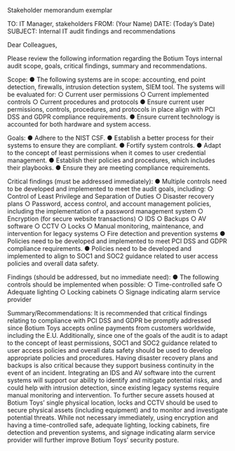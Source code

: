 Stakeholder memorandum exemplar

TO: IT Manager, stakeholders
FROM: (Your Name)
DATE: (Today’s Date)
SUBJECT: Internal IT audit findings and recommendations

Dear Colleagues,

Please review the following information regarding the Botium Toys internal audit scope, goals, critical findings, summary and recommendations.


Scope: 
●	The following systems are in scope: accounting, end point detection, firewalls, intrusion detection system, SIEM tool. The systems will be evaluated for:
○	Current user permissions 
○	Current implemented controls
○	Current procedures and protocols
●	Ensure current user permissions, controls, procedures, and protocols in place align with PCI DSS and GDPR compliance requirements.
●	Ensure current technology is accounted for both hardware and system access.


Goals:
●	Adhere to the NIST CSF.
●	Establish a better process for their systems to ensure they are compliant. 
●	Fortify system controls.
●	Adapt to the concept of least permissions when it comes to user credential management. 
●	Establish their policies and procedures, which includes their playbooks. 
●	Ensure they are meeting compliance requirements.



Critical findings (must be addressed immediately): 
●	Multiple controls need to be developed and implemented to meet the audit goals, including:
○	Control of Least Privilege and Separation of Duties
○	Disaster recovery plans
○	Password, access control, and account management policies, including the implementation of a password management system
○	Encryption (for secure website transactions)
○	IDS
○	Backups
○	AV software
○	CCTV
○	Locks
○	Manual monitoring, maintenance, and intervention for legacy systems
○	Fire detection and prevention systems
●	Policies need to be developed and implemented to meet PCI DSS and GDPR compliance requirements.
●	Policies need to be developed and implemented to align to SOC1 and SOC2 guidance related to user access policies and overall data safety. 

Findings (should be addressed, but no immediate need): 
●	The following controls should be implemented when possible:
○	Time-controlled safe
○	Adequate lighting
○	Locking cabinets
○	Signage indicating alarm service provider

Summary/Recommendations: It is recommended that critical findings relating to compliance with PCI DSS and GDPR be promptly addressed since Botium Toys accepts online payments from customers worldwide, including the E.U. Additionally, since one of the goals of the audit is to adapt to the concept of least permissions, SOC1 and SOC2 guidance related to user access policies and overall data safety should be used to develop appropriate policies and procedures. Having disaster recovery plans and backups is also critical because they support business continuity in the event of an incident. Integrating an IDS and AV software into the current systems will support our ability to identify and mitigate potential risks, and could help with intrusion detection, since existing legacy systems require manual monitoring and intervention. To further secure assets housed at Botium Toys’ single physical location, locks and CCTV should be used to secure physical assets (including equipment) and to monitor and investigate potential threats. While not necessary immediately, using encryption and having a time-controlled safe, adequate lighting, locking cabinets, fire detection and prevention systems, and signage indicating alarm service provider will further improve Botium Toys’ security posture.



